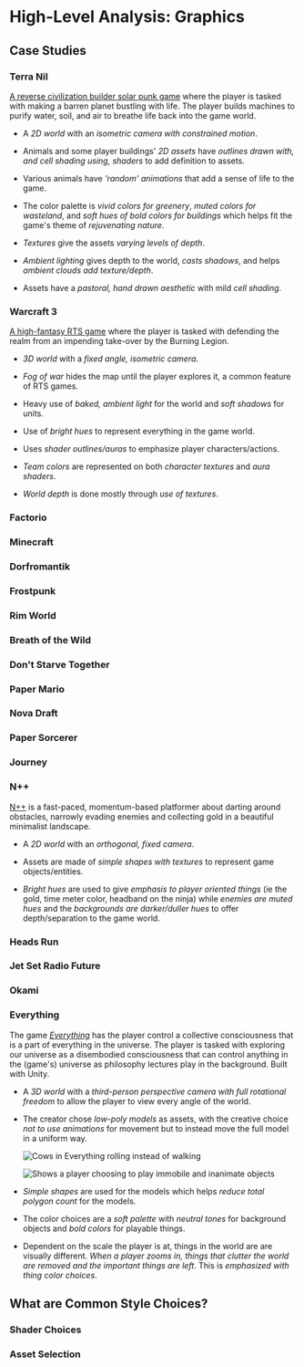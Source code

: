 # High-Level Analysis: Graphics

## Case Studies

### Terra Nil

[A reverse civilization builder solar punk game](https://store.steampowered.com/app/1593030/Terra_Nil/) where the player is tasked with making a barren planet bustling with life. The player builds machines to purify water, soil, and air to breathe life back into the game world.

- A _2D world_ with an _isometric camera with constrained motion_.

- Animals and some player buildings' _2D assets_ have _outlines drawn with, and cell shading using, shaders_ to add definition to assets.

- Various animals have _'random' animations_ that add a sense of life to the game.  

- The color palette is _vivid colors for greenery_, _muted colors for wasteland_, and _soft hues of bold colors for buildings_ which helps fit the game's theme of _rejuvenating nature_.

- _Textures_ give the assets _varying levels of depth_.

- _Ambient lighting_ gives depth to the world, _casts shadows_, and helps _ambient clouds add texture/depth_.

- Assets have a _pastoral, hand drawn aesthetic_ with mild _cell shading_.

### Warcraft 3

[A high-fantasy RTS game](https://en.wikipedia.org/wiki/Warcraft_III:_Reign_of_Chaos) where the player is tasked with defending the realm from an impending take-over by the Burning Legion.

- _3D world_ with a _fixed angle, isometric camera_.

- _Fog of war_ hides the map until the player explores it, a common feature of RTS games.

- Heavy use of _baked, ambient light_ for the world and _soft shadows_ for units.

- Use of _bright hues_ to represent everything in the game world.

- Uses _shader outlines/auras_ to emphasize player characters/actions.

- _Team colors_ are represented on both _character textures_ and _aura shaders_.

- _World depth_ is done mostly through _use of textures_.

### Factorio

### Minecraft

### Dorfromantik

### Frostpunk

### Rim World

### Breath of the Wild

### Don't Starve Together

### Paper Mario

### Nova Draft

### Paper Sorcerer

### Journey

### N++

[N++](https://store.steampowered.com/app/230270/N_NPLUSPLUS/) is a fast-paced, momentum-based platformer about darting around obstacles, narrowly evading enemies and collecting gold in a beautiful minimalist landscape.

- A _2D world_ with an _orthogonal, fixed camera_.

- Assets are made of _simple shapes with textures_ to represent game objects/entities.

- _Bright hues_ are used to give _emphasis to player oriented things_ (ie the gold, time meter color, headband on the ninja) while _enemies are muted hues_ and the _backgrounds are darker/duller hues_ to offer depth/separation to the game world.

### Heads Run

### Jet Set Radio Future

### Okami

### Everything

The game [_Everything_](https://store.steampowered.com/app/582270/Everything/) has the player control a collective consciousness that is a part of everything in the universe. The player is tasked with exploring our universe as a disembodied consciousness that can control anything in the (game's) universe as philosophy lectures play in the background. Built with Unity.

- A _3D world_ with a _third-person perspective camera with full rotational freedom_ to allow the player to view every angle of the world.

- The creator chose _low-poly models_ as assets, with the creative choice _not to use animations_ for movement but to instead move the full model in a uniform way. 

    ![Cows in Everything rolling instead of walking](https://upload.wikimedia.org/wikipedia/commons/3/33/Everything_animation_20_-_AGxQjSD.gif)

    ![Shows a player choosing to play immobile and inanimate objects](https://thumbs.gfycat.com/HonestUncomfortableDragon-size_restricted.gif)

- _Simple shapes_ are used for the models which helps _reduce total polygon count_ for the models.

- The color choices are a _soft palette_ with _neutral tones_ for background objects and _bold colors_ for playable things.

- Dependent on the scale the player is at, things in the world are are visually different. _When a player zooms in, things that clutter the world are removed and the important things are left_. This is _emphasized with thing color choices_.

## What are Common Style Choices?

### Shader Choices

### Asset Selection
